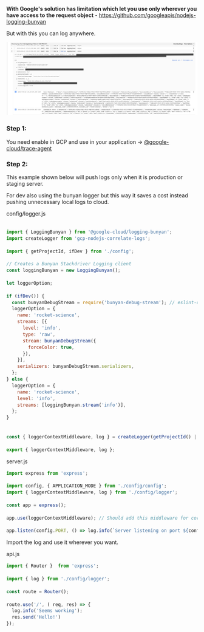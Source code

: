 **With Google's solution has limitation which let you use only wherever you have access to the request object**  - https://github.com/googleapis/nodejs-logging-bunyan

But with this you can log anywhere.

![alt text](./src/QAz6L.png)

### Step 1:

You need enable in GCP and use in your application -> [@google-cloud/trace-agent](https://www.npmjs.com/package/@google-cloud/trace-agent)


### Step 2:

This example shown below will push logs only when it is production or staging server. 

For dev also using the bunyan logger but this way it saves a cost instead pushing unnecessary local logs to cloud.

config/logger.js
```javascript

import { LoggingBunyan } from '@google-cloud/logging-bunyan';
import createLogger from 'gcp-nodejs-correlate-logs';

import { getProjectId, ifDev } from './config';

// Creates a Bunyan Stackdriver Logging client
const loggingBunyan = new LoggingBunyan();

let loggerOption;

if (ifDev()) {
  const bunyanDebugStream = require('bunyan-debug-stream'); // eslint-disable-line
  loggerOption = {
    name: 'rocket-science',
    streams: [{
      level: 'info',
      type: 'raw',
      stream: bunyanDebugStream({
        forceColor: true,
      }),
    }],
    serializers: bunyanDebugStream.serializers,
  };
} else {
  loggerOption = {
    name: 'rocket-science',
    level: 'info',
    streams: [loggingBunyan.stream('info')],
  };
}


const { loggerContextMiddleware, log } = createLogger(getProjectId() || 'dev', loggerOption);

export { loggerContextMiddleware, log };

```


server.js

```javascript
import express from 'express';

import config, { APPLICATION_MODE } from './config/config';
import { loggerContextMiddleware, log } from './config/logger';

const app = express();

app.use(loggerContextMiddleware); // Should add this middleware for correlating the logs.

app.listen(config.PORT, () => log.info(`Server listening on port ${config.PORT}... Application Mode: ${APPLICATION_MODE}`));

```

Import the log and use it wherever you want. 

api.js

```javascript
import { Router }  from 'express';

import { log } from './config/logger';

const route = Router();

route.use('/', ( req, res) => { 
  log.info('Seems working');
  res.send('Hello!')
});
```